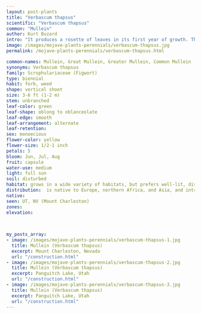 ```yaml
---
layout: post-plants
title: "Verbascum thapsus"
scientific: "Verbascum thapsus"
common: "Mullein"
author: Kurt Buzard
intro: "It produces a rosette of leaves in its first year of growth. The leaves are large, up to 50 cm long. On flowering plants, the leaves are alternately arranged up the stem. They are thick and decurrent, with much variation in leaf shape between the upper and lower leaves on the stem, ranging from oblong to oblanceolate. The second-year plants normally produce a single unbranched stem. The leaves are large, up to 20” (50 cm) long. The second-year plants normally produce a single unbranched stem, usually 3-6’ (1–2 m) tall. In the eastern part of its range in China, it is, however, only reported to grow up to 4.5’ (1.5 m) tall. The tall, pole-like stems end in a dense spike of flowers that can occupy up to half the stem length. Flowers have five stamen, a five-lobed calyx tube, and a five-petalled corolla, the latter bright yellow and an 0.5-1” (1.5–3 cm) wide. A given flower is open only for a single day, opening before dawn and closing in the afternoon. After flowering and seed release, the stem and fruits usually persist in winter, drying into dark brown, stiff structures of densely packed, ovoid-shaped, and dry seed capsules."
image: /images/mojave-plants-perennials/verbascum-thapsus.jpg
permalink: /mojave-plants-perennials/verbascum-thapsus.html

common-names: Mullein, Great Mullein, Greater Mullein, Common Mullein
synonyms: Verbascum thapsus
family: Scrophulariaceae (Figwort)
type: biennial
habit: forb, weed
shape: vertical shoot
size: 3-6 ft (1-2 m)
stem: unbranched
leaf-color: green
leaf-shape: oblong to oblanceolate
leaf-edge: smooth
leaf-arrangement: alternate
leaf-retention: 
sex: monoecious
flower-color: yellow
flower-size: 1/2-1 inch
petals: 5
bloom: Jun, Jul, Aug
fruit: capsule
water-use: medium
light: full sun
soil: disturbed
habitat: grows in a wide variety of habitats, but prefers well-lit, disturbed soils, where it can appear soon after the ground receives light, from long-lived seeds that persist in the soil seed bank
distribution:  is native to Europe, northern Africa, and Asia, and introduced in the Americas and Australia in the 18th century
native: 
seen: UT, NV (Mount Charleston)
zones: 
elevation: 
 
   

my_posts_array:
- image: /images/mojave-plants-perennials/verbascum-thapsus-1.jpg
  title: Mullein (Verbascum thapsus)
  excerpt: Mount Charleston, Nevada
  url: "/construction.html"
- image: /images/mojave-plants-perennials/verbascum-thapsus-2.jpg
  title: Mullein (Verbascum thapsus)
  excerpt: Panguitch Lake, Utah
  url: "/construction.html"
- image: /images/mojave-plants-perennials/verbascum-thapsus-3.jpg
  title: Mullein (Verbascum thapsus)
  excerpt: Panguitch Lake, Utah
  url: "/construction.html" 
---
```

  
  
 <p></p>
  
